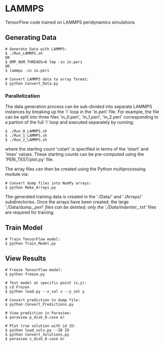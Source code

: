 # LAMMPS
TensorFlow code trained on LAMMPS peridynamics simulations


## Generating Data

```    
# Generate Data with LAMMPS:
$ ./Run_LAMMPS.sh
OR
$ OMP_NUM_THREADS=8 lmp -in in.peri
OR
$ lammps -in in.peri

# Convert LAMMPS data to array format:
$ python Convert_Data.py
```

### Parallelization

The data generation process can be sub-divided into separate LAMMPS instances by breaking up the 'i' loop in the 'in.peri' file.  For example, the file can be split into three files 'in_0.peri', 'in_1.peri', 'in_2.peri' corresponding to a partion of the full 'i' loop and executed separately by running:
    
```
$ ./Run_0_LAMMPS.sh
$ ./Run_1_LAMMPS.sh
$ ./Run_2_LAMMPS.sh        
```

where the starting count 'cstart' is specified in terms of the 'istart' and 'imax' values.  These starting counts can be pre-computed using the 'PERI_TEST/plot.py' file.

    
The array files can then be created using the Python multiprocessing module via:

```
# Convert dump files into NumPy arrays:
$ python Make_Arrays.py
```

The generated training data is created in the './Data/' and './Arrays/' subdirectories.  Once the arrays have been created, the large './Data/dump_*.peri' files can be deleted; only the './Data/indenter_*.txt' files are required for training.
     
    
## Train Model

```
# Train TensorFlow model:
$ python Train_Model.py
```


## View Results    

```
# Freeze TensorFlow model:
$ python freeze.py

# Test model at specific point (x,y):
$ cd Frozen
$ python load.py --x_val x --y_val y

# Convert prediction to dump file:
$ python Convert_Predictions.py

# View prediction in Paraview:
$ paraview p_disk_0.case &!

# Plot true solution with id ID:
$ python load_soln.py --ID ID
$ python Convert_Solutions.py
$ paraview s_disk_0.case &!
```    